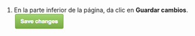 1. En la parte inferior de la página, da clic en **Guardar cambios**. ![Guardar cambios](/assets/images/enterprise/site-admin-settings/save-changes-button.png)
